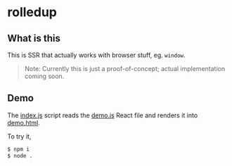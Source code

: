 # rolledup

## What is this

This is SSR that actually works with browser stuff, eg. `window`.

> Note: Currently this is just a proof-of-concept; actual implementation coming soon.

## Demo

The [index.js](./index.js) script reads the [demo.js](./examples/demo.js) React file and renders it into [demo.html](./examples/demo.html).

To try it,

```sh
$ npm i
$ node .
```
